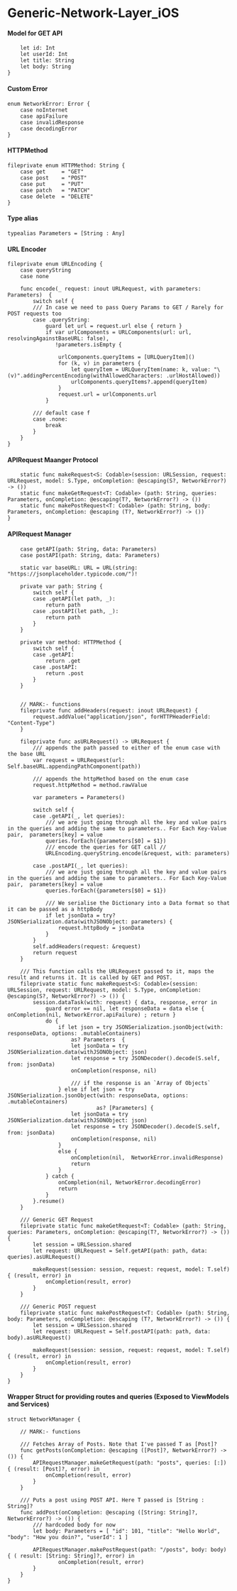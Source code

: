 # Generic-Network-Layer_iOS

#### Model for GET API

```struct Post: Codable {
    let id: Int
    let userId: Int
    let title: String
    let body: String
}
```



#### Custom Error

```/// Custom Error enum that we'll use in case
enum NetworkError: Error {
    case noInternet
    case apiFailure
    case invalidResponse
    case decodingError
}
```

#### HTTPMethod

```/// An enum for various HTTPMethod. I've implemented GET and POST. I'll update the code and add the rest shortly :D
fileprivate enum HTTPMethod: String {
    case get     = "GET"
    case post    = "POST"
    case put     = "PUT"
    case patch   = "PATCH"
    case delete  = "DELETE"
}
```

#### Type alias

```typealias Parameters = [String : Any]```


#### URL Encoder

```/// for encoding the Query Parameters in case of a GET call. Queries are passed in the ?q=<>&<> format
fileprivate enum URLEncoding {
    case queryString
    case none
    
    func encode(_ request: inout URLRequest, with parameters: Parameters)  {
        switch self {
        /// In case we need to pass Query Params to GET / Rarely for POST requests too
        case .queryString:
            guard let url = request.url else { return }
            if var urlComponents = URLComponents(url: url, resolvingAgainstBaseURL: false),
               !parameters.isEmpty {
                
                urlComponents.queryItems = [URLQueryItem]()
                for (k, v) in parameters {
                    let queryItem = URLQueryItem(name: k, value: "\(v)".addingPercentEncoding(withAllowedCharacters: .urlHostAllowed))
                    urlComponents.queryItems?.append(queryItem)
                }
                request.url = urlComponents.url
            }
            
        /// default case f
        case .none:
            break
        }
    }
}
```


#### APIRequest Maanger Protocol 

```protocol APIRequestProtocol {
    static func makeRequest<S: Codable>(session: URLSession, request: URLRequest, model: S.Type, onCompletion: @escaping(S?, NetworkError?) -> ())
    static func makeGetRequest<T: Codable> (path: String, queries: Parameters, onCompletion: @escaping(T?, NetworkError?) -> ())
    static func makePostRequest<T: Codable> (path: String, body: Parameters, onCompletion: @escaping (T?, NetworkError?) -> ())
}
```


#### APIRequest Manager

```fileprivate enum APIRequestManager: APIRequestProtocol {
    case getAPI(path: String, data: Parameters)
    case postAPI(path: String, data: Parameters)
    
    static var baseURL: URL = URL(string: "https://jsonplaceholder.typicode.com/")!
    
    private var path: String {
        switch self {
        case .getAPI(let path, _):
            return path
        case .postAPI(let path, _):
            return path
        }
    }
    
    private var method: HTTPMethod {
        switch self {
        case .getAPI:
            return .get
        case .postAPI:
            return .post
        }
    }
    
    
    // MARK:- functions
    fileprivate func addHeaders(request: inout URLRequest) {
        request.addValue("application/json", forHTTPHeaderField: "Content-Type")
    }
    
    fileprivate func asURLRequest() -> URLRequest {
        /// appends the path passed to either of the enum case with the base URL
        var request = URLRequest(url: Self.baseURL.appendingPathComponent(path))
        
        /// appends the httpMethod based on the enum case
        request.httpMethod = method.rawValue
        
        var parameters = Parameters()
        
        switch self {
        case .getAPI(_, let queries):
            /// we are just going through all the key and value pairs in the queries and adding the same to parameters.. For Each Key-Value pair,  parameters[key] = value
            queries.forEach({parameters[$0] = $1})
            /// encode the queries for GET call //
            URLEncoding.queryString.encode(&request, with: parameters)
            
        case .postAPI(_, let queries):
            /// we are just going through all the key and value pairs in the queries and adding the same to parameters.. For Each Key-Value pair,  parameters[key] = value
            queries.forEach({parameters[$0] = $1})
            
            /// We serialise the Dictionary into a Data format so that it can be passed as a httpBody
            if let jsonData = try? JSONSerialization.data(withJSONObject: parameters) {
                request.httpBody = jsonData
            }
        }
        self.addHeaders(request: &request)
        return request
    }
    
    /// This function calls the URLRequest passed to it, maps the result and returns it. It is called by GET and POST.
    fileprivate static func makeRequest<S: Codable>(session: URLSession, request: URLRequest, model: S.Type, onCompletion: @escaping(S?, NetworkError?) -> ()) {
        session.dataTask(with: request) { data, response, error in
            guard error == nil, let responseData = data else { onCompletion(nil, NetworkError.apiFailure) ; return }
            do {
                if let json = try JSONSerialization.jsonObject(with: responseData, options: .mutableContainers)
                    as? Parameters  {
                    let jsonData = try JSONSerialization.data(withJSONObject: json)
                    let response = try JSONDecoder().decode(S.self, from: jsonData)
                    onCompletion(response, nil)
                    
                    /// if the response is an `Array of Objects`
                } else if let json = try JSONSerialization.jsonObject(with: responseData, options: .mutableContainers)
                            as? [Parameters] {
                    let jsonData = try JSONSerialization.data(withJSONObject: json)
                    let response = try JSONDecoder().decode(S.self, from: jsonData)
                    onCompletion(response, nil)
                }
                else {
                    onCompletion(nil,  NetworkError.invalidResponse)
                    return
                }
            } catch {
                onCompletion(nil, NetworkError.decodingError)
                return
            }
        }.resume()
    }
    
    /// Generic GET Request
    fileprivate static func makeGetRequest<T: Codable> (path: String, queries: Parameters, onCompletion: @escaping(T?, NetworkError?) -> ()) {
        let session = URLSession.shared
        let request: URLRequest = Self.getAPI(path: path, data: queries).asURLRequest()
        
        makeRequest(session: session, request: request, model: T.self) { (result, error) in
            onCompletion(result, error)
        }
    }
    
    /// Generic POST request
    fileprivate static func makePostRequest<T: Codable> (path: String, body: Parameters, onCompletion: @escaping (T?, NetworkError?) -> ()) {
        let session = URLSession.shared
        let request: URLRequest = Self.postAPI(path: path, data: body).asURLRequest()
        
        makeRequest(session: session, request: request, model: T.self) { (result, error) in
            onCompletion(result, error)
        }
    }
}
```

#### Wrapper Struct for providing routes and queries (Exposed to ViewModels and Services)

```
struct NetworkManager {
    
    // MARK:- functions
    
    /// Fetches Array of Posts. Note that I've passed T as [Post]?
    func getPosts(onCompletion: @escaping ([Post]?, NetworkError?) -> ()) {
        APIRequestManager.makeGetRequest(path: "posts", queries: [:]) { (result: [Post]?, error) in
            onCompletion(result, error)
        }
    }
    
    /// Puts a post using POST API. Here T passed is [String : String]?
    func addPost(onCompletion: @escaping ([String: String]?, NetworkError?) -> ()) {
        /// hardcoded body for now
        let body: Parameters = [ "id": 101, "title": "Hello World", "body": "How you doin?", "userId": 1 ]
    
        APIRequestManager.makePostRequest(path: "/posts", body: body)  { ( result: [String: String]?, error) in
                onCompletion(result, error)
        }
    }
}
```
